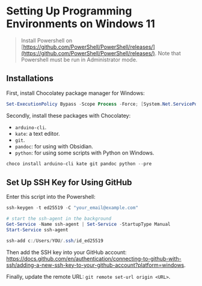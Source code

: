 # Setting Up Programming Environments on Windows 11

> Install Powershell on [https://github.com/PowerShell/PowerShell/releases/](https://github.com/PowerShell/PowerShell/releases/).
> Note that Powershell must be run in Administrator mode.

## Installations

First, install Chocolatey package manager for Windows:

```powershell
Set-ExecutionPolicy Bypass -Scope Process -Force; [System.Net.ServicePointManager]::SecurityProtocol = [System.Net.ServicePointManager]::SecurityProtocol -bor 3072; iex ((New-Object System.Net.WebClient).DownloadString('https://community.chocolatey.org/install.ps1'))
```

Secondly, install these packages with Chocolatey:

- `arduino-cli`.
- `kate`: a text editor. 
- `git`.
- `pandoc`: for using with Obsidian.
- `python`: for using some scripts with Python on Windows.

```powershell
choco install arduino-cli kate git pandoc python --pre
```

## Set Up SSH Key for Using GitHub

Enter this script into the Powershell:

```powershell
ssh-keygen -t ed25519 -C "your_email@example.com"

# start the ssh-agent in the background
Get-Service -Name ssh-agent | Set-Service -StartupType Manual
Start-Service ssh-agent

ssh-add c:/Users/YOU/.ssh/id_ed25519
```

Then add the SSH key into your GitHub account: <https://docs.github.com/en/authentication/connecting-to-github-with-ssh/adding-a-new-ssh-key-to-your-github-account?platform=windows>.

Finally, update the remote URL: `git remote set-url origin <URL>`.
